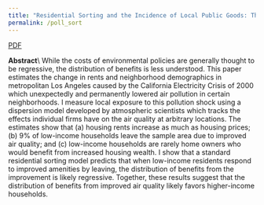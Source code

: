```yaml
---
title: "Residential Sorting and the Incidence of Local Public Goods: Theory and Evidence from Air Pollution"
permalink: /poll_sort
---
```


[PDF](/assets/Sullivan_2016_Sorting_Pollution.pdf)

**Abstract**\\
While the costs of environmental policies are generally thought to be
  regressive, the distribution of benefits is less understood.
This paper estimates the change in rents and neighborhood demographics in
  metropolitan Los Angeles caused by the California Electricity Crisis of 2000
  which unexpectedly and permanently lowered air pollution in certain
  neighborhoods.
I measure local exposure to this pollution shock using a dispersion model
  developed by atmospheric scientists which tracks the effects individual firms
  have on the air quality at arbitrary locations.
The estimates show that (a) housing rents increase as much as housing prices;
  (b) 9% of low-income households leave the sample area due to improved air
  quality; and (c) low-income households are rarely home owners who would benefit
  from increased housing wealth.
I show that a standard residential sorting model predicts that when low-income
  residents respond to improved amenities by leaving, the distribution of
  benefits from the improvement is likely regressive.
Together, these results suggest that the distribution of benefits from improved
  air quality likely favors higher-income households.

